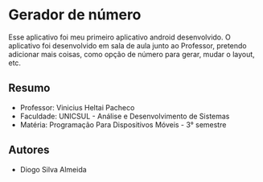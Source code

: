 # Gerador de número 

Esse aplicativo foi meu primeiro aplicativo android desenvolvido. O aplicativo foi desenvolvido em sala de aula junto ao Professor, pretendo adicionar mais coisas, como opção de número para gerar, mudar o layout, etc.


## Resumo
- Professor: Vinicius Heltai Pacheco
- Faculdade: UNICSUL - Análise e Desenvolvimento de Sistemas
- Matéria: Programação Para Dispositivos Móveis - 3° semestre
## Autores
- Diogo Silva Almeida 
